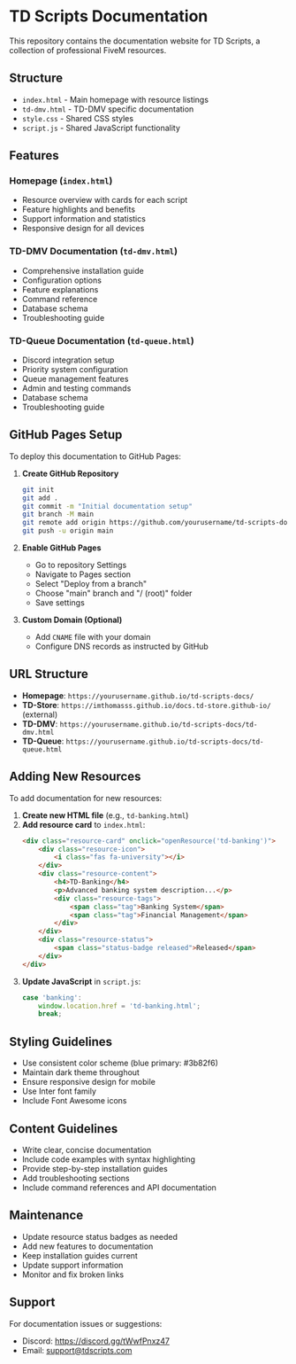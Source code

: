# TD Scripts Documentation

This repository contains the documentation website for TD Scripts, a collection of professional FiveM resources.

## Structure

- `index.html` - Main homepage with resource listings
- `td-dmv.html` - TD-DMV specific documentation
- `style.css` - Shared CSS styles
- `script.js` - Shared JavaScript functionality

## Features

### Homepage (`index.html`)
- Resource overview with cards for each script
- Feature highlights and benefits
- Support information and statistics
- Responsive design for all devices

### TD-DMV Documentation (`td-dmv.html`)
- Comprehensive installation guide
- Configuration options
- Feature explanations
- Command reference
- Database schema
- Troubleshooting guide

### TD-Queue Documentation (`td-queue.html`)
- Discord integration setup
- Priority system configuration
- Queue management features
- Admin and testing commands
- Database schema
- Troubleshooting guide

## GitHub Pages Setup

To deploy this documentation to GitHub Pages:

1. **Create GitHub Repository**
   ```bash
   git init
   git add .
   git commit -m "Initial documentation setup"
   git branch -M main
   git remote add origin https://github.com/yourusername/td-scripts-docs.git
   git push -u origin main
   ```

2. **Enable GitHub Pages**
   - Go to repository Settings
   - Navigate to Pages section
   - Select "Deploy from a branch"
   - Choose "main" branch and "/ (root)" folder
   - Save settings

3. **Custom Domain (Optional)**
   - Add `CNAME` file with your domain
   - Configure DNS records as instructed by GitHub

## URL Structure

- **Homepage**: `https://yourusername.github.io/td-scripts-docs/`
- **TD-Store**: `https://imthomasss.github.io/docs.td-store.github-io/` (external)
- **TD-DMV**: `https://yourusername.github.io/td-scripts-docs/td-dmv.html`
- **TD-Queue**: `https://yourusername.github.io/td-scripts-docs/td-queue.html`

## Adding New Resources

To add documentation for new resources:

1. **Create new HTML file** (e.g., `td-banking.html`)
2. **Add resource card** to `index.html`:
   ```html
   <div class="resource-card" onclick="openResource('td-banking')">
       <div class="resource-icon">
           <i class="fas fa-university"></i>
       </div>
       <div class="resource-content">
           <h4>TD-Banking</h4>
           <p>Advanced banking system description...</p>
           <div class="resource-tags">
               <span class="tag">Banking System</span>
               <span class="tag">Financial Management</span>
           </div>
       </div>
       <div class="resource-status">
           <span class="status-badge released">Released</span>
       </div>
   </div>
   ```
3. **Update JavaScript** in `script.js`:
   ```javascript
   case 'banking':
       window.location.href = 'td-banking.html';
       break;
   ```

## Styling Guidelines

- Use consistent color scheme (blue primary: #3b82f6)
- Maintain dark theme throughout
- Ensure responsive design for mobile
- Use Inter font family
- Include Font Awesome icons

## Content Guidelines

- Write clear, concise documentation
- Include code examples with syntax highlighting
- Provide step-by-step installation guides
- Add troubleshooting sections
- Include command references and API documentation

## Maintenance

- Update resource status badges as needed
- Add new features to documentation
- Keep installation guides current
- Update support information
- Monitor and fix broken links

## Support

For documentation issues or suggestions:
- Discord: https://discord.gg/tWwfPnxz47
- Email: support@tdscripts.com

